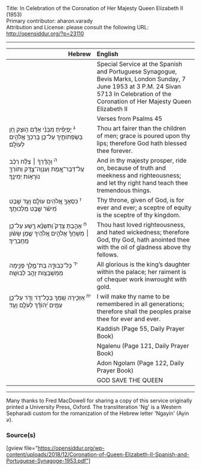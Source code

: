 <html>
<head></head>
<body>
Title: In Celebration of the Coronation of Her Majesty Queen Elizabeth II (1953)<br />
Primary contributor: aharon.varady<br />
Attribution and License: please consult the following URL: <a href="http://opensiddur.org/?p=23110">http://opensiddur.org/?p=23110</a>
<p />
<hr />

<table style="margin-left: auto;margin-right: auto;" class="draggable">
<thead><tr><th id="x" style="text-align: right;">Hebrew</th><th style="text-align: left;">English</th></tr></thead>
<tbody>
<tr><td style="vertical-align:top;" width="46%">
<div class="liturgy"><span lang="he">

</span></div></td>
 
<td style="vertical-align:top;" width="53%">
<div class="english">
Special Service 
at the Spanish and Portuguese Synagogue, Bevis Marks, London 
Sunday, 7 June 1953 at 3 P.M.
24 Sivan 5713
In Celebration of the Coronation of Her Majesty Queen Elizabeth II
</div></td></tr>


<tr><td style="vertical-align:top;" width="46%">
<div class="liturgy"><span lang="he">

</span></div></td>
 
<td style="vertical-align:top;" width="53%">
<div class="english">
Verses from Psalms 45
</div></td></tr>


<tr><td style="vertical-align:top;" width="46%">
<div class="liturgy"><span lang="he">
<sup>ג</sup>&nbsp;יָפְיָפִ֡יתָ מִבְּנֵ֬י אָדָ֗ם ה֣וּצַק 
חֵ֭ן בְּשְׂפְתוֹתֶ֑יךָ 
עַל־כֵּ֤ן בֵּֽרַכְךָ֖ אֱלֹהִ֣ים לְעוֹלָֽם׃
</span></div></td>
 
<td style="vertical-align:top;" width="53%">
<div class="english">
Thou art fairer than the children of men; 
grace is poured upon thy lips; 
therefore God hath blessed thee forever.
</div></td></tr>


<tr><td style="vertical-align:top;" width="46%">
<div class="liturgy"><span lang="he">
<sup>ה</sup>&nbsp;וַהֲדָ֬רְךָ֨ ׀ צְלַ֬ח רְכַ֗ב עַֽל־דְּבַר־אֱ֭מֶת 
וְעַנְוָה־צֶ֑דֶק וְתוֹרְךָ֖ נוֹרָא֣וֹת יְמִינֶֽךָ׃
</span></div></td>
 
<td style="vertical-align:top;" width="53%">
<div class="english">
And in thy majesty prosper, ride on, because of truth and meekness and righteousness; 
and let thy right hand teach thee tremendous things.
</div></td></tr>


<tr><td style="vertical-align:top;" width="46%">
<div class="liturgy"><span lang="he">
<sup>ז</sup>&nbsp;כִּסְאֲךָ֣ אֱ֭לֹהִים עוֹלָ֣ם וָעֶ֑ד 
שֵׁ֥בֶט מִ֝ישֹׁ֗ר שֵׁ֣בֶט מַלְכוּתֶֽךָ׃
</span></div></td>
 
<td style="vertical-align:top;" width="53%">
<div class="english">
Thy throne, given of God, is for ever and ever; 
a sceptre of equity is the sceptre of thy kingdom.
</div></td></tr>


<tr><td style="vertical-align:top;" width="46%">
<div class="liturgy"><span lang="he">
<sup>ח</sup>&nbsp;אָהַ֣בְתָּ צֶּדֶק֮ וַתִּשְׂנָ֫א רֶ֥שַׁע 
עַל־כֵּ֤ן ׀ מְשָׁחֲךָ֡ אֱלֹהִ֣ים אֱ֭לֹהֶיךָ שֶׁ֥מֶן שָׂשׂ֗וֹן מֵֽחֲבֵרֶֽיךָ׃
</span></div></td>
 
<td style="vertical-align:top;" width="53%">
<div class="english">
Thou hast loved righteousness, and hated wickedness; 
therefore God, thy God, hath anointed thee with the oil of gladness above thy fellows.
</div></td></tr>


<tr><td style="vertical-align:top;" width="46%">
<div class="liturgy"><span lang="he">
<sup>יד</sup>&nbsp;כָּל־כְּבוּדָּ֣ה בַת־מֶ֣לֶךְ פְּנִ֑ימָה 
מִֽמִּשְׁבְּצ֖וֹת זָהָ֣ב לְבוּשָֽׁהּ׃
</span></div></td>
 
<td style="vertical-align:top;" width="53%">
<div class="english">
All glorious is the king’s daughter within the palace; 
her raiment is of chequer work inwrought with gold.
</div></td></tr>


<tr><td style="vertical-align:top;" width="46%">
<div class="liturgy"><span lang="he">
<sup>יח</sup>&nbsp;אַזְכִּ֣ירָה שִׁ֭מְךָ בְּכָל־דֹּ֣ר וָדֹ֑ר 
עַל־כֵּ֥ן עַמִּ֥ים יְ֝הוֹדֻ֗ךָ לְעֹלָ֥ם וָעֶֽד׃
</span></div></td>
 
<td style="vertical-align:top;" width="53%">
<div class="english">
I will make thy name to be remembered in all generations; 
therefore shall the peoples praise thee for ever and ever.
</div></td></tr>


<tr><td style="vertical-align:top;" width="46%">
<div class="liturgy"><span lang="he">

</span></div></td>
 
<td style="vertical-align:top;" width="53%">
<div class="english">
Kaddish (Page 55, Daily Prayer Book)
</div></td></tr>


<tr><td style="vertical-align:top;" width="46%">
<div class="liturgy"><span lang="he">

</span></div></td>
 
<td style="vertical-align:top;" width="53%">
<div class="english">
Ngalenu (Page 121, Daily Prayer Book)
</div></td></tr>


<tr><td style="vertical-align:top;" width="46%">
<div class="liturgy"><span lang="he">

</span></div></td>
 
<td style="vertical-align:top;" width="53%">
<div class="english">
Adon Ngolam (Page 122, Daily Prayer Book)
</div></td></tr>


<tr><td style="vertical-align:top;" width="46%">
<div class="liturgy"><span lang="he">

</span></div></td>
 
<td style="vertical-align:top;" width="53%">
<div class="english">
GOD SAVE THE QUEEN
</div></td></tr>
</tbody></table>

<hr />

Many thanks to Fred MacDowell for sharing a copy of this service originally printed a University Press, Oxford. The transliteration 'Ng' is a Western Sepharadi custom for the romanization of the Hebrew letter 'Ngayin' (Ayin ע). 

<h3>Source(s)</h3>

[gview file="https://opensiddur.org/wp-content/uploads/2018/12/Coronation-of-Queen-Elizabeth-II-Spanish-and-Portuguese-Synagoge-1953.pdf"]
</body>
</html>